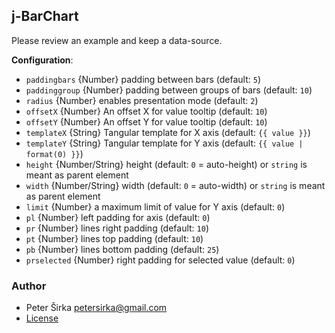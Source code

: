 ## j-BarChart

Please review an example and keep a data-source.

__Configuration__:

- `paddingbars` {Number} padding between bars (default: `5`)
- `paddinggroup` {Number} padding between groups of bars (default: `10`)
- `radius` {Number} enables presentation mode (default: `2`)
- `offsetX` {Number} An offset X for value tooltip (default: `10`)
- `offsetY` {Number} An offset Y for value tooltip (default: `10`)
- `templateX` {String} Tangular template for X axis (default: `{{ value }}`)
- `templateY` {String} Tangular template for Y axis (default: `{{ value | format(0) }}`)
- `height` {Number/String} height (default: `0` = auto-height) or `string` is meant as parent element
- `width` {Number/String} width (default: `0` = auto-width) or `string` is meant as parent element
- `limit` {Number} a maximum limit of value for Y axis (default: `0`)
- `pl` {Number} left padding for axis (default: `0`)
- `pr` {Number} lines right padding (default: `10`)
- `pt` {Number} lines top padding (default: `10`)
- `pb` {Number} lines bottom padding (default: `25`)
- `prselected` {Number} right padding for selected value (default: `0`)

### Author

- Peter Širka <petersirka@gmail.com>
- [License](https://www.totaljs.com/license/)